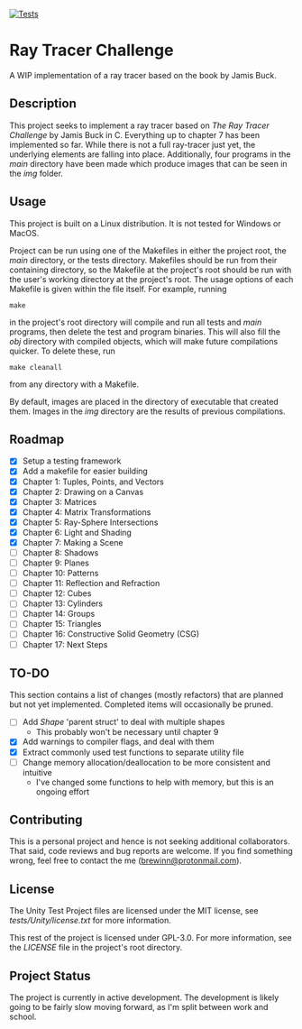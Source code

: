 [![Tests](https://github.com/brewinn/raytracerchallenge/actions/workflows/tests.yml/badge.svg)](https://github.com/brewinn/raytracerchallenge/actions/workflows/tests.yml)
# Ray Tracer Challenge 
A WIP implementation of a ray tracer based on the book by Jamis Buck.

## Description

This project seeks to implement a ray tracer based on _The Ray Tracer
Challenge_ by Jamis Buck in C. Everything up to chapter 7 has been implemented
so far. While there is not a full ray-tracer just yet, the underlying elements are
falling into place. Additionally, four programs in the _main_ directory have been made which produce
images that can be seen in the _img_ folder. 

## Usage

This project is built on a Linux distribution. It is not tested
for Windows or MacOS.

Project can be run using one of the Makefiles in either the project root, the
_main_ directory, or the tests directory. Makefiles should be run from their
containing directory, so the Makefile at the project's root should be run with
the user's working directory at the project's root. The usage options of each
Makefile is given within the file itself. For example, running 

```
make
```

in the project's root directory will compile and run all tests and _main_
programs, then delete the test and program binaries. This will also fill the
_obj_ directory with compiled objects, which will make future compilations quicker. To
delete these, run

```
make cleanall
```

from any directory with a Makefile.

By default, images are placed in the directory of executable that created them. Images
in the _img_ directory are the results of previous compilations.

## Roadmap

- [x] Setup a testing framework
- [x] Add a makefile for easier building
- [x] Chapter 1: Tuples, Points, and Vectors
- [x] Chapter 2: Drawing on a Canvas
- [x] Chapter 3: Matrices
- [x] Chapter 4: Matrix Transformations
- [x] Chapter 5: Ray-Sphere Intersections
- [x] Chapter 6: Light and Shading
- [x] Chapter 7: Making a Scene
- [ ] Chapter 8: Shadows
- [ ] Chapter 9: Planes
- [ ] Chapter 10: Patterns
- [ ] Chapter 11: Reflection and Refraction
- [ ] Chapter 12: Cubes
- [ ] Chapter 13: Cylinders
- [ ] Chapter 14: Groups
- [ ] Chapter 15: Triangles
- [ ] Chapter 16: Constructive Solid Geometry (CSG)
- [ ] Chapter 17: Next Steps

## TO-DO

This section contains a list of changes (mostly refactors) that are planned but not yet implemented.
Completed items will occasionally be pruned.

- [ ] Add _Shape_ 'parent struct' to deal with multiple shapes
	- This probably won't be necessary until chapter 9
- [x] Add warnings to compiler flags, and deal with them
- [x] Extract commonly used test functions to separate utility file
- [ ] Change memory allocation/deallocation to be more consistent and intuitive
    - I've changed some functions to help with memory, but this is an ongoing effort

## Contributing

This is a personal project and hence is not seeking additional collaborators.
That said, code reviews and bug reports are welcome. If you find something
wrong, feel free to contact the me (brewinn@protonmail.com).

## License

The Unity Test Project files are licensed under the MIT license, see
_tests/Unity/license.txt_ for more information.

This rest of the project is licensed under GPL-3.0. For more information, see
the _LICENSE_ file in the project's root directory.

## Project Status

The project is currently in active development. The development is likely going
to be fairly slow moving forward, as I'm split between work and school.
